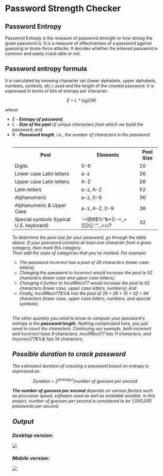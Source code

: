 <h1>Password Strength Checker</h1>

<h2>Password Entropy</h2>
<p>
  Password Entropy is the measure of password strength or how strong the given password is. It is a measure of effectiveness of a password against guessing or brute-force attacks. It decides whether the entered password is common and easily crack-able or not.
</p>
<h2>Password entropy formula</h2>
<p>
  It is calculated by knowing character set (lower alphabets, upper alphabets, numbers, symbols, etc.) used and the length of the created password. It is expressed in terms of bits of entropy per character.
<p>
<p align='center'><em>E = L * log2(R)<em></p>
where:
<ul>
<li>
  <em>E</em> - <strong>Entropy of password</strong>,
</li>
<li>
  <em>L</em> - <strong>Size of the pool</strong> of unique characters from which we build the password; and
</li>
<li>
  <em>R</em> - <strong>Password length</strong>, i.e., the number of characters in the password.
</li>
<br>
<table>
  <tr>
    <th>Pool</th><th>Elements</th><th>Pool Size</th>
  </tr>
  <tr>
    <td>Digits</td><td>0-9</td><td>10</td>
  </tr>
  <tr>
    <td>Lower case Latin letters</td><td>a-z</td><td>26</td>
  </tr>
  <tr>
    <td>Upper case Latin letters</td><td>A-Z</td><td>26</td>
  </tr>
  <tr>
    <td>Latin letters</td><td>a-z, A-Z</td><td>52</td>
  </tr>
  <tr>
    <td>Alphanumeric</td><td>a-z, 0-9</td><td>36</td>
  </tr>
  <tr>
    <td>Alphanumeric & Upper Case</td><td>a-z, A-Z, 0-9</td><td>36</td>
  </tr>
  <tr>
    <td>Special symbols (typical U.S. keyboard)</td><td>`~!@#$%^&*()-=_+[{]}\|;':",.<>/?</td><td>32</td>
  </tr>
</table>
<p>
  To determine the pool size for your password, go through the table above. If your password contains at least one character from a given category, then mark this category.<br>
  Then add the sizes of categories that you've marked. For example:
</p>
<ul>
  <li>The password incorrect has a pool of 26 characters (lower case letters);</li>
  <li>Changing the password to Incorrect would increase the pool to 52 characters (lower case and upper case letters);</li>
  <li>Changing it further to IncoRRect77 would increase the pool to 62 characters (lower case, upper case letters, numbers); and</li>
  <li>Finally, IncoRRect77$%& has the pool of 26 + 26 + 10 + 32 = 94 characters (lower case, upper case letters, numbers, and special symbols).</li>
</ul><br>
<p>
  The other quantity you need to know to compute your password's entropy is the <strong>password length</strong>. Nothing complicated here, you just need to count the characters. Continuing our example, both <em>incorrect</em> and <em>Incorrect</em> have 9 characters, <em>IncoRRect77</em> has 11 characters, and <em>Incorrect77$%&</em> has 14 characters.
</p>
<h2>Possible duration to crack password</h2>
<p>The estimated duration of cracking a password based on entropy is expressed as:<p>
<p align='center'><em>Duration = 2<sup>(entropy)</sup>/number of guesses per second</em></p>
<p>
  <strong>The number of guesses per second</strong> depends on various factors such as processor speed, software used as well as available wordlist. In this project, number of guesses per second is considered to be <em>1,000,000 passwords per second</em>.
</p>
<h2>Output</h2>
<h3>Desktop version:</h3>
<img src="https://user-images.githubusercontent.com/115873710/201053372-5ad7867b-cd4f-46b9-a020-6aa4b9dc2e3b.png">
<h3>Mobile version:</h3>
<img src="https://user-images.githubusercontent.com/115873710/201053870-4020c793-3f48-4128-8576-407936b6fedd.png">
